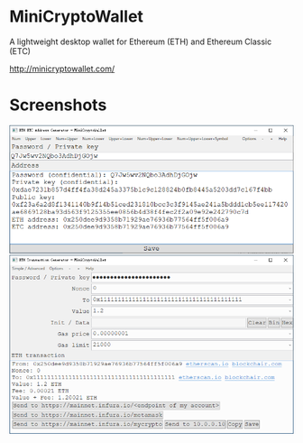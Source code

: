 # MiniCryptoWallet
A lightweight desktop wallet for Ethereum (ETH) and Ethereum Classic (ETC)

http://minicryptowallet.com/

# Screenshots
![](generate_address.png "generate address")
![](generate_transaction.png "generate transaction")
